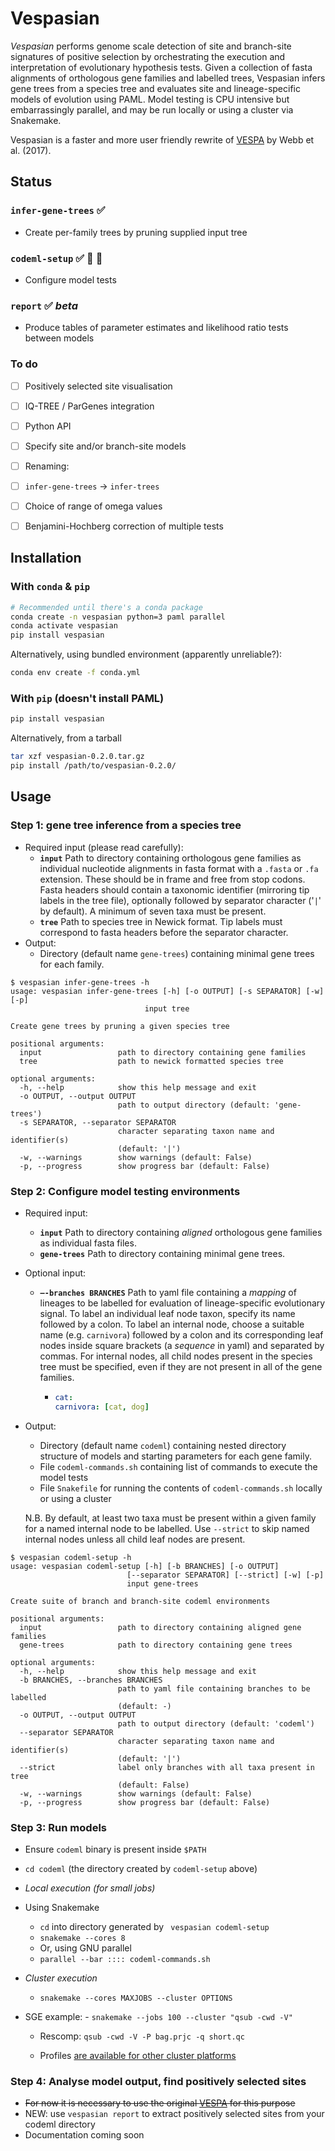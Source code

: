 # Vespasian

*Vespasian* performs genome scale detection of site and branch-site signatures of positive selection by orchestrating the execution and interpretation of evolutionary hypothesis tests. Given a collection of fasta alignments of orthologous gene families and labelled trees, Vespasian infers gene trees from a species tree and evaluates site and lineage-specific models of evolution using PAML. Model testing is CPU intensive but embarrassingly parallel, and may be run locally or using a cluster via Snakemake.

Vespasian is a faster and more user friendly rewrite of [VESPA](https://peerj.com/articles/cs-118/) by Webb et al. (2017).



## Status

### `infer-gene-trees` ✅

- Create per-family trees by pruning supplied input tree

### `codeml-setup` ✅ 🧵 🐍

- Configure model tests

### `report` ✅ *beta*

- Produce tables of parameter estimates and likelihood ratio tests between models



### To do

- [ ] Positively selected site visualisation
- [ ] IQ-TREE / ParGenes integration
- [ ] Python API
- [ ] Specify site and/or branch-site models
- [ ] Renaming:
- [ ] `infer-gene-trees` -> `infer-trees`
- [ ] Choice of range of omega values
- [ ] Benjamini-Hochberg correction of multiple tests



## Installation

### With `conda` & `pip`

```bash
# Recommended until there's a conda package
conda create -n vespasian python=3 paml parallel
conda activate vespasian
pip install vespasian
```

Alternatively, using bundled environment (apparently unreliable?):
```bash
conda env create -f conda.yml
```
### With `pip` (doesn't install PAML)

```bash
pip install vespasian
```

Alternatively, from a tarball 

```bash
tar xzf vespasian-0.2.0.tar.gz
pip install /path/to/vespasian-0.2.0/
```



## Usage

### Step 1: gene tree inference from a species tree

- Required input (please read carefully):
  - **`input`** Path to directory containing orthologous gene families as individual nucleotide alignments in fasta format with a `.fasta` or `.fa` extension. These should be in frame and free from stop codons. Fasta headers should contain a taxonomic identifier (mirroring tip labels in the tree file), optionally followed by separator character ('`|`' by default). A minimum of seven taxa must be present.
  - **`tree`** Path to species tree in Newick format. Tip labels must correspond to fasta headers before the separator character.
- Output:
  - Directory (default name `gene-trees`) containing minimal gene trees for each family.

```
$ vespasian infer-gene-trees -h
usage: vespasian infer-gene-trees [-h] [-o OUTPUT] [-s SEPARATOR] [-w] [-p]
                              input tree

Create gene trees by pruning a given species tree

positional arguments:
  input                 path to directory containing gene families
  tree                  path to newick formatted species tree

optional arguments:
  -h, --help            show this help message and exit
  -o OUTPUT, --output OUTPUT
                        path to output directory (default: 'gene-trees')
  -s SEPARATOR, --separator SEPARATOR
                        character separating taxon name and identifier(s)
                        (default: '|')
  -w, --warnings        show warnings (default: False)
  -p, --progress        show progress bar (default: False)
```



### Step 2: Configure model testing environments

- Required input:

  - **`input`** Path to directory containing *aligned* orthologous gene families as individual fasta files.
  - **`gene-trees`** Path to directory containing minimal gene trees.

- Optional input:

  - **`—-branches BRANCHES`**  Path to yaml file containing a *mapping* of lineages to be labelled for evaluation of lineage-specific evolutionary signal. To label an individual leaf node taxon, specify its name followed by a colon. To label an internal node, choose a suitable name (e.g. `carnivora`) followed by a colon and its corresponding leaf nodes inside square brackets (a *sequence* in yaml) and separated by commas. For internal nodes, all child nodes present in the species tree must be specified, even if they are not present in all of the gene families.

    - ```yaml
      cat:
      carnivora: [cat, dog]
      ```

- Output:

  - Directory (default name `codeml`) containing nested directory structure of models and starting parameters for each gene family.
  - File `codeml-commands.sh` containing list of commands to execute the model tests
  - File `Snakefile` for running the contents of `codeml-commands.sh` locally or using a cluster

  

  N.B. By default, at least two taxa must be present within a given family for a named internal node to be labelled. Use `--strict` to skip named internal nodes unless all child leaf nodes are present. 

```
$ vespasian codeml-setup -h
usage: vespasian codeml-setup [-h] [-b BRANCHES] [-o OUTPUT]
                          [--separator SEPARATOR] [--strict] [-w] [-p]
                          input gene-trees

Create suite of branch and branch-site codeml environments

positional arguments:
  input                 path to directory containing aligned gene families
  gene-trees            path to directory containing gene trees

optional arguments:
  -h, --help            show this help message and exit
  -b BRANCHES, --branches BRANCHES
                        path to yaml file containing branches to be labelled
                        (default: -)
  -o OUTPUT, --output OUTPUT
                        path to output directory (default: 'codeml')
  --separator SEPARATOR
                        character separating taxon name and identifier(s)
                        (default: '|')
  --strict              label only branches with all taxa present in tree
                        (default: False)
  -w, --warnings        show warnings (default: False)
  -p, --progress        show progress bar (default: False)
```



### Step 3: Run models

- Ensure `codeml` binary is present inside `$PATH`
- `cd codeml` (the directory created by `codeml-setup` above)

- *Local execution (for small jobs)* 
- Using Snakemake
  - `cd` into directory generated by ` vespasian codeml-setup`
  - `snakemake --cores 8`
  - Or, using GNU parallel
  - `parallel --bar :::: codeml-commands.sh`
  
- *Cluster execution*
  - `snakemake --cores MAXJOBS --cluster OPTIONS`
- SGE example:
      - `snakemake --jobs 100 --cluster "qsub -cwd -V"`
    - Rescomp: `qsub -cwd -V -P bag.prjc -q short.qc`
  
    - Profiles [are available for other cluster platforms](https://snakemake.readthedocs.io/en/stable/executable.html#profiles)



### Step 4: Analyse model output, find positively selected sites

- ~~For now it is necessary to use the original [VESPA](https://github.com/aewebb80/vespa) for this purpose~~
- NEW: use `vespasian report` to extract positively selected sites from your codeml directory
- Documentation coming soon